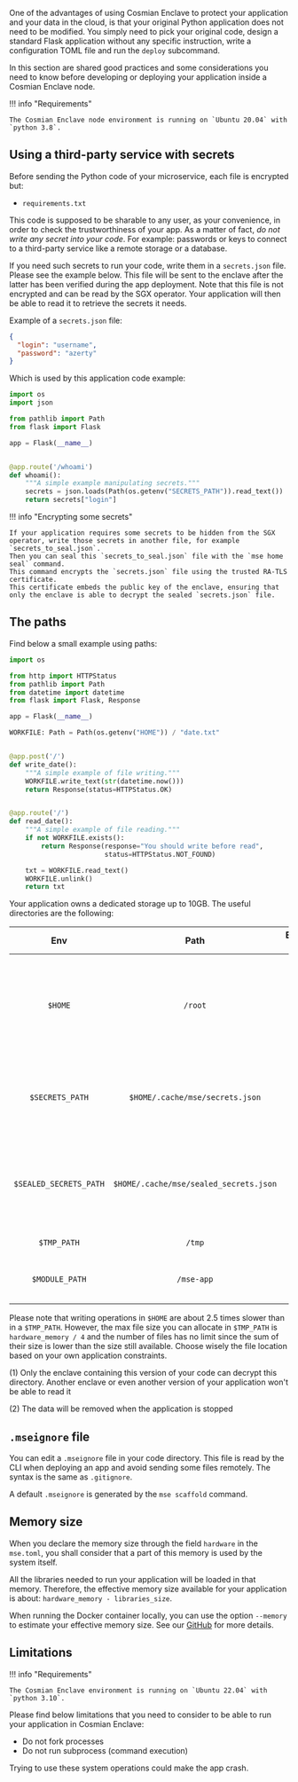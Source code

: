 One of the advantages of using Cosmian Enclave to protect your application and your data in the cloud, is that your
original Python application does not need to be modified.
You simply need to pick your original code, design a standard Flask application without any specific instruction, write
a configuration TOML file and run the `deploy` subcommand.

In this section are shared good practices and some considerations you need to know before developing or deploying your
application inside a Cosmian Enclave node.

!!! info "Requirements"

    The Cosmian Enclave node environment is running on `Ubuntu 20.04` with `python 3.8`.

## Using a third-party service with secrets

Before sending the Python code of your microservice, each file is encrypted but:

- `requirements.txt`

This code is supposed to be sharable to any user, as your convenience, in order to check the trustworthiness of your
app.
As a matter of fact, *do not write any secret into your code*.
For example: passwords or keys to connect to a third-party service like a remote storage or a database.

If you need such secrets to run your code, write them in a `secrets.json` file. Please see the example below.
This file will be sent to the enclave after the latter has been verified during the app deployment.
Note that this file is not encrypted and can be read by the SGX operator.
Your application will then be able to read it to retrieve the secrets it needs.

Example of a `secrets.json` file:

```json
{
  "login": "username",
  "password": "azerty"
}
```

Which is used by this application code example:

```python
import os
import json

from pathlib import Path
from flask import Flask

app = Flask(__name__)


@app.route('/whoami')
def whoami():
    """A simple example manipulating secrets."""
    secrets = json.loads(Path(os.getenv("SECRETS_PATH")).read_text())
    return secrets["login"]
```

!!! info "Encrypting some secrets"

    If your application requires some secrets to be hidden from the SGX operator, write those secrets in another file, for example `secrets_to_seal.json`.
    Then you can seal this `secrets_to_seal.json` file with the `mse home seal` command.
    This command encrypts the `secrets.json` file using the trusted RA-TLS certificate.
    This certificate embeds the public key of the enclave, ensuring that only the enclave is able to decrypt the sealed `secrets.json` file.

## The paths

Find below a small example using paths:

```python
import os

from http import HTTPStatus
from pathlib import Path
from datetime import datetime
from flask import Flask, Response

app = Flask(__name__)

WORKFILE: Path = Path(os.getenv("HOME")) / "date.txt"


@app.post('/')
def write_date():
    """A simple example of file writing."""
    WORKFILE.write_text(str(datetime.now()))
    return Response(status=HTTPStatus.OK)


@app.route('/')
def read_date():
    """A simple example of file reading."""
    if not WORKFILE.exists():
        return Response(response="You should write before read",
                        status=HTTPStatus.NOT_FOUND)

    txt = WORKFILE.read_text()
    WORKFILE.unlink()
    return txt
```

Your application owns a dedicated storage up to 10GB. The useful directories are the following:

|          Env           |                  Path                  | Encrypted (1) | Persistent (2) |                                                   Comments                                                    |
|:----------------------:|:--------------------------------------:|:-------------:|:--------------:|:-------------------------------------------------------------------------------------------------------------:|
|        `$HOME`         |                `/root`                 |      ✔️       |       ✖️       | Could be used by third-party libraries (your application dependencies) to store caches or configuration files |
|    `$SECRETS_PATH`     |    `$HOME/.cache/mse/secrets.json`     |      ✔️       |       ✖️       |                The application secrets file you have sent as described in the previous section                |
| `$SEALED_SECRETS_PATH` | `$HOME/.cache/mse/sealed_secrets.json` |      ✔️       |       ✖️       |          The application secrets file you have sent __sealed__ as described in the previous section           |
|      `$TMP_PATH`       |                 `/tmp`                 |      ✔️       |       ✖️       |                                              A temporary folder                                               |
|     `$MODULE_PATH`     |               `/mse-app`               |      ✔️       |       ✖️       |                                   Containing the decrypted application code                                   |

Please note that writing operations in `$HOME` are about 2.5 times slower than in a `$TMP_PATH`. However, the max file
size you can allocate in `$TMP_PATH` is `hardware_memory / 4` and the number of files has no limit since the sum of
their size is lower than the size still available. Choose wisely the file location based on your own application
constraints.

(1) Only the enclave containing this version of your code can decrypt this directory. Another enclave or even another
version of your application won't be able to read it

(2) The data will be removed when the application is stopped

## `.mseignore` file

You can edit a `.mseignore` file in your code directory. This file is read by the CLI when deploying an app and avoid
sending some files remotely.
The syntax is the same as `.gitignore`.

A default `.mseignore` is generated by the `mse scaffold` command.

## Memory size

When you declare the memory size through the field `hardware` in the `mse.toml`, you shall consider that a part of this
memory is used by the system itself.

All the libraries needed to run your application will be loaded in that memory. Therefore, the effective memory size
available for your application is about: `hardware_memory - libraries_size`.

When running the Docker container locally, you can use the option `--memory` to estimate your effective memory size. See
our [GitHub](https://github.com/Cosmian/mse-docker-base#determine-the-enclave-memory-size-of-your-image) for more
details.

## Limitations

!!! info "Requirements"

    The Cosmian Enclave environment is running on `Ubuntu 22.04` with `python 3.10`.

Please find below limitations that you need to consider to be able to run your application in Cosmian Enclave:

- Do not fork processes
- Do not run subprocess (command execution)

Trying to use these system operations could make the app crash.